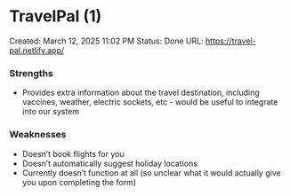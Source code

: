 # TravelPal (1)

Created: March 12, 2025 11:02 PM
Status: Done
URL: https://travel-pal.netlify.app/

### Strengths

- Provides extra information about the travel destination, including vaccines, weather, electric sockets, etc - would be useful to integrate into our system

### Weaknesses

- Doesn’t book flights for you
- Doesn’t automatically suggest holiday locations
- Currently doesn’t function at all (so unclear what it would actually give you upon completing the form)